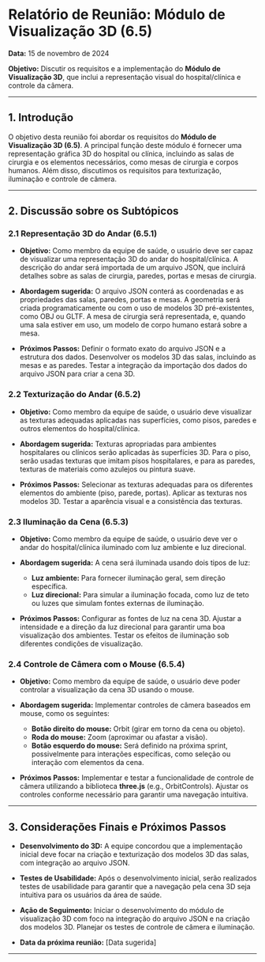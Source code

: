 ﻿# Relatório de Reunião: Módulo de Visualização 3D (6.5)

**Data:** 15 de novembro de 2024  

**Objetivo:** Discutir os requisitos e a implementação do **Módulo de Visualização 3D**, que inclui a representação visual do hospital/clínica e controle da câmera.

---

## 1. Introdução

O objetivo desta reunião foi abordar os requisitos do **Módulo de Visualização 3D (6.5)**. A principal função deste módulo é fornecer uma representação gráfica 3D do hospital ou clínica, incluindo as salas de cirurgia e os elementos necessários, como mesas de cirurgia e corpos humanos. Além disso, discutimos os requisitos para texturização, iluminação e controle de câmera.

---

## 2. Discussão sobre os Subtópicos

### 2.1 Representação 3D do Andar (6.5.1)

- **Objetivo:** Como membro da equipe de saúde, o usuário deve ser capaz de visualizar uma representação 3D do andar do hospital/clínica. A descrição do andar será importada de um arquivo JSON, que incluirá detalhes sobre as salas de cirurgia, paredes, portas e mesas de cirurgia.

- **Abordagem sugerida:** O arquivo JSON conterá as coordenadas e as propriedades das salas, paredes, portas e mesas. A geometria será criada programaticamente ou com o uso de modelos 3D pré-existentes, como OBJ ou GLTF. A mesa de cirurgia será representada, e, quando uma sala estiver em uso, um modelo de corpo humano estará sobre a mesa.

- **Próximos Passos:** Definir o formato exato do arquivo JSON e a estrutura dos dados. Desenvolver os modelos 3D das salas, incluindo as mesas e as paredes. Testar a integração da importação dos dados do arquivo JSON para criar a cena 3D.

### 2.2 Texturização do Andar (6.5.2)

- **Objetivo:** Como membro da equipe de saúde, o usuário deve visualizar as texturas adequadas aplicadas nas superfícies, como pisos, paredes e outros elementos do hospital/clínica.

- **Abordagem sugerida:** Texturas apropriadas para ambientes hospitalares ou clínicos serão aplicadas às superfícies 3D. Para o piso, serão usadas texturas que imitam pisos hospitalares, e para as paredes, texturas de materiais como azulejos ou pintura suave.

- **Próximos Passos:** Selecionar as texturas adequadas para os diferentes elementos do ambiente (piso, parede, portas). Aplicar as texturas nos modelos 3D. Testar a aparência visual e a consistência das texturas.

### 2.3 Iluminação da Cena (6.5.3)

- **Objetivo:** Como membro da equipe de saúde, o usuário deve ver o andar do hospital/clínica iluminado com luz ambiente e luz direcional.

- **Abordagem sugerida:** A cena será iluminada usando dois tipos de luz:
    - **Luz ambiente:** Para fornecer iluminação geral, sem direção específica.
    - **Luz direcional:** Para simular a iluminação focada, como luz de teto ou luzes que simulam fontes externas de iluminação.

- **Próximos Passos:** Configurar as fontes de luz na cena 3D. Ajustar a intensidade e a direção da luz direcional para garantir uma boa visualização dos ambientes. Testar os efeitos de iluminação sob diferentes condições de visualização.

### 2.4 Controle de Câmera com o Mouse (6.5.4)

- **Objetivo:** Como membro da equipe de saúde, o usuário deve poder controlar a visualização da cena 3D usando o mouse.

- **Abordagem sugerida:** Implementar controles de câmera baseados em mouse, como os seguintes:
    - **Botão direito do mouse:** Orbit (girar em torno da cena ou objeto).
    - **Roda do mouse:** Zoom (aproximar ou afastar a visão).
    - **Botão esquerdo do mouse:** Será definido na próxima sprint, possivelmente para interações específicas, como seleção ou interação com elementos da cena.

- **Próximos Passos:** Implementar e testar a funcionalidade de controle de câmera utilizando a biblioteca **three.js** (e.g., OrbitControls). Ajustar os controles conforme necessário para garantir uma navegação intuitiva.

---

## 3. Considerações Finais e Próximos Passos

- **Desenvolvimento do 3D:** A equipe concordou que a implementação inicial deve focar na criação e texturização dos modelos 3D das salas, com integração ao arquivo JSON.

- **Testes de Usabilidade:** Após o desenvolvimento inicial, serão realizados testes de usabilidade para garantir que a navegação pela cena 3D seja intuitiva para os usuários da área de saúde.

- **Ação de Seguimento:** Iniciar o desenvolvimento do módulo de visualização 3D com foco na integração do arquivo JSON e na criação dos modelos 3D. Planejar os testes de controle de câmera e iluminação.

- **Data da próxima reunião:** [Data sugerida]

---

